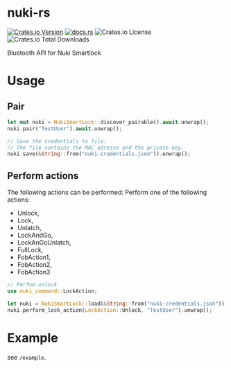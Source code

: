 # nuki-rs

[![Crates.io Version](https://img.shields.io/crates/v/nuki-rs)](https://crates.io/crates/nuki-rs)
[![docs.rs](https://img.shields.io/docsrs/nuki-rs)](https://docs.rs/nuki-rs/latest/nuki_rs/)
![Crates.io License](https://img.shields.io/crates/l/nuki-rs)
![Crates.io Total Downloads](https://img.shields.io/crates/d/nuki-rs)



Bluetooth API for Nuki Smartlock

# Usage

## Pair
```rust
let mut nuki = NukiSmartLock::discover_pairable().await.unwrap();
nuki.pair("TestUser").await.unwrap();

// Save the credentials to file.
// The file contains the MAC adresse and the private key. 
nuki.save(&String::from("nuki-credentials.json")).unwrap();
```

## Perform actions

The following actions can be performed:
Perform one of the following actions:
- Unlock,
- Lock,
- Unlatch,
- LockAndGo,
- LockAnGoUnlatch,
- FullLock,
- FobAction1,
- FobAction2,
- FobAction3


```rust
// Perfom unlock
use nuki_command::LockAction;

let nuki = NukiSmartLock::load(&String::from("nuki-credentials.json")).unwrap();
nuki.perform_lock_action(LockAction::Unlock, "TestUser").unwrap();
```
# Example

see ```/example```.
